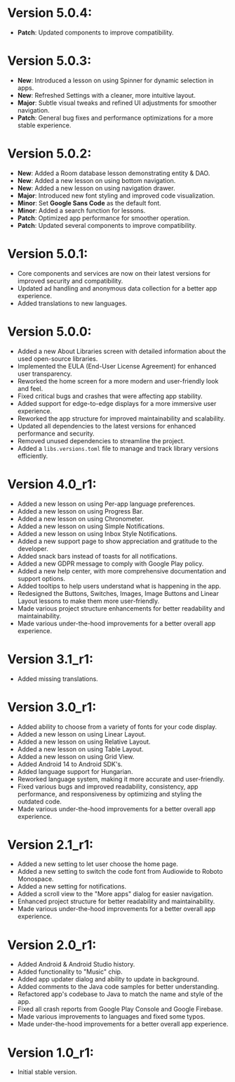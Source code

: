 # Version 5.0.4:
- **Patch**: Updated components to improve compatibility.

# Version 5.0.3:

- **New**: Introduced a lesson on using Spinner for dynamic selection in apps.
- **New**: Refreshed Settings with a cleaner, more intuitive layout.
- **Major**: Subtle visual tweaks and refined UI adjustments for smoother navigation.
- **Patch**: General bug fixes and performance optimizations for a more stable experience.

# Version 5.0.2:

- **New**: Added a Room database lesson demonstrating entity & DAO.
- **New**: Added a new lesson on using bottom navigation.
- **New**: Added a new lesson on using navigation drawer.
- **Major**: Introduced new font styling and improved code visualization.
- **Minor**: Set **Google Sans Code** as the default font.
- **Minor**: Added a search function for lessons.
- **Patch**: Optimized app performance for smoother operation.
- **Patch**: Updated several components to improve compatibility.

# Version 5.0.1:

- Core components and services are now on their latest versions for improved security and compatibility.
- Updated ad handling and anonymous data collection for a better app experience.
- Added translations to new languages.

# Version 5.0.0:

- Added a new About Libraries screen with detailed information about the used open-source libraries.
- Implemented the EULA (End-User License Agreement) for enhanced user transparency.
- Reworked the home screen for a more modern and user-friendly look and feel.
- Fixed critical bugs and crashes that were affecting app stability.
- Added support for edge-to-edge displays for a more immersive user experience.
- Reworked the app structure for improved maintainability and scalability.
- Updated all dependencies to the latest versions for enhanced performance and security.
- Removed unused dependencies to streamline the project.
- Added a `libs.versions.toml` file to manage and track library versions efficiently.

# Version 4.0_r1:

- Added a new lesson on using Per-app language preferences.
- Added a new lesson on using Progress Bar.
- Added a new lesson on using Chronometer.
- Added a new lesson on using Simple Notifications.
- Added a new lesson on using Inbox Style Notifications.
- Added a new support page to show appreciation and gratitude to the developer.
- Added snack bars instead of toasts for all notifications.
- Added a new GDPR message to comply with Google Play policy.
- Added a new help center, with more comprehensive documentation and support options.
- Added tooltips to help users understand what is happening in the app.
- Redesigned the Buttons, Switches, Images, Image Buttons and Linear Layout lessons to make them
  more user-friendly.
- Made various project structure enhancements for better readability and maintainability.
- Made various under-the-hood improvements for a better overall app experience.

# Version 3.1_r1:

- Added missing translations.

# Version 3.0_r1:

- Added ability to choose from a variety of fonts for your code display.
- Added a new lesson on using Linear Layout.
- Added a new lesson on using Relative Layout.
- Added a new lesson on using Table Layout.
- Added a new lesson on using Grid View.
- Added Android 14 to Android SDK's.
- Added language support for Hungarian.
- Reworked language system, making it more accurate and user-friendly.
- Fixed various bugs and improved readability, consistency, app performance, and responsiveness by
  optimizing and styling the outdated code.
- Made various under-the-hood improvements for a better overall app experience.

# Version 2.1_r1:

- Added a new setting to let user choose the home page.
- Added a new setting to switch the code font from Audiowide to Roboto Monospace.
- Added a new setting for notifications.
- Added a scroll view to the "More apps" dialog for easier navigation.
- Enhanced project structure for better readability and maintainability.
- Made various under-the-hood improvements for a better overall app experience.

# Version 2.0_r1:

- Added Android & Android Studio history.
- Added functionality to "Music" chip.
- Added app updater dialog and ability to update in background.
- Added comments to the Java code samples for better understanding.
- Refactored app's codebase to Java to match the name and style of the app.
- Fixed all crash reports from Google Play Console and Google Firebase.
- Made various improvements to languages and fixed some typos.
- Made under-the-hood improvements for a better overall app experience.

# Version 1.0_r1:

- Initial stable version.